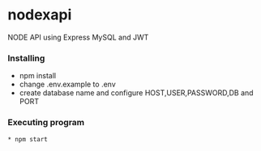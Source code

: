 # nodexapi
NODE API using Express MySQL and JWT

### Installing

* npm install
* change .env.example to .env
* create database name and configure HOST,USER,PASSWORD,DB and PORT

### Executing program
```
* npm start
```
